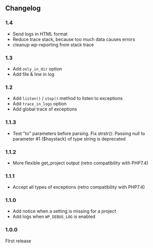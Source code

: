 ## Changelog

### 1.4

- Send logs in HTML format
- Reduce trace stack, because too much data causes errors
- cleanup wp-reporting from stack trace

### 1.3

- Add `only_in_dir` option
- Add file & line in log

### 1.2

- Add `listen()` / `stop()` method to listen to exceptions
- Add `trace_in_logs` option
- Add global trace of exceptions

### 1.1.3

- Test "to" parameters before parsing. Fix strstr(): Passing null to parameter #1 ($haystack) of type string is deprecated

### 1.1.2

- More flexible get_project output (retro compatibility with PHP7.4)

### 1.1.1

- Accept all types of exceptions (retro compatibility with PHP7.4)

### 1.1.0

- Add notice when a setting is missing for a project
- Add logs when `WP_DEBUG_LOG` is enabled

### 1.0.0

FIrst release